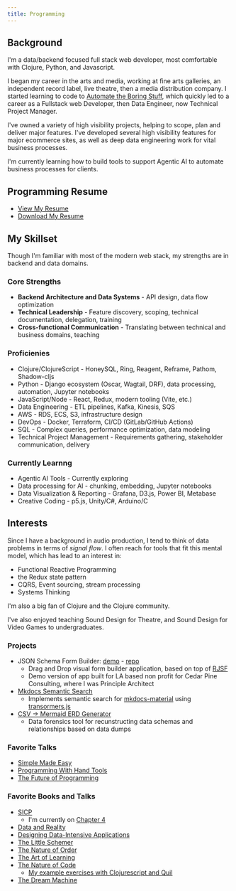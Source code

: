 ```yaml
---
title: Programming
---
```


## Background
I'm a data/backend focused full stack web developer, most comfortable with Clojure, Python, and Javascript.

I began my career in the arts and media, working at fine arts galleries, an independent record label, live theatre, then a media distribution company. I started learning to code to [Automate the Boring Stuff](https://automatetheboringstuff.com/), which quickly led to a career as a Fullstack web Developer, then Data Engineer, now Technical Project Manager. 

I've owned a variety of high visibility projects, helping to scope, plan and deliver major features. I've developed several high visibility features for major ecommerce sites, as well as deep data engineering work for vital business processes. 

I'm currently learning how to build tools to support Agentic AI to automate business processes for clients.

## Programming Resume
- [View My Resume](https://github.com/nharsch/resume/blob/master/programming-resume.md)
- [Download My Resume](https://github.com/nharsch/resume/raw/master/NigelHarsch-resume-programming.pdf)

## My Skillset
Though I'm familiar with most of the modern web stack, my strengths are in backend and data domains.

### Core Strengths
- **Backend Architecture and Data Systems** - API design, data flow optimization
- **Technical Leadership** - Feature discovery, scoping, technical documentation, delegation, training
- **Cross-functional Communication** - Translating between technical and business domains, teaching

### Proficienies
- Clojure/ClojureScript - HoneySQL, Ring, Reagent, Reframe, Pathom, Shadow-cljs
- Python - Django ecosystem (Oscar, Wagtail, DRF), data processing, automation, Jupyter notebooks
- JavaScript/Node - React, Redux, modern tooling (Vite, etc.)
- Data Engineering - ETL pipelines, Kafka, Kinesis, SQS
- AWS - RDS, ECS, S3, infrastructure design
- DevOps - Docker, Terraform, CI/CD (GitLab/GitHub Actions)
- SQL - Complex queries, performance optimization, data modeling
- Technical Project Management - Requirements gathering, stakeholder communication, delivery

### Currently Learnng
- Agentic AI Tools - Currently exploring
- Data processing for AI - chunking, embedding, Jupyter notebooks 
- Data Visualization & Reporting - Grafana, D3.js, Power BI, Metabase 
- Creative Coding - p5.js, Unity/C#, Arduino/C


## Interests
Since I have a background in audio production, I tend to think of data problems in terms of _signal flow_. I often reach for tools that fit this mental model, which has lead to an interest in:
- Functional Reactive Programming
- the Redux state pattern
- CQRS, Event sourcing, stream processing
- Systems Thinking

I'm also a big fan of Clojure and the Clojure community.

I've also enjoyed teaching Sound Design for Theatre, and Sound Design for Video Games to undergraduates.

### Projects
- JSON Schema Form Builder: [demo](https://cedar-pine-consulting.github.io/json-form-builder/) - [repo](https://github.com/Cedar-Pine-Consulting/json-form-builder)
  - Drag and Drop visual form builder application, based on top of [RJSF](https://github.com/rjsf-team/react-jsonschema-form)
  - Demo version of app built for LA based non profit for Cedar Pine Consulting, where I was Principle Architect
- [Mkdocs Semantic Search](https://github.com/nharsch/mkdocs-semantic-search/tree/main)
  - Implements semantic search for [mkdocs-material](https://squidfunk.github.io/mkdocs-material/) using [transormers.js](https://huggingface.co/docs/transformers.js/en/index)
- [CSV -> Mermaid ERD Generator](https://github.com/nharsch/mermaid-erd-generator)
  - Data forensics tool for recunstructing data schemas and relationships based on data dumps

### Favorite Talks
- [Simple Made Easy](https://www.youtube.com/watch?v=SxdOUGdseq4&t=3307s)
- [Programming With Hand Tools](https://www.youtube.com/watch?v=ShEez0JkOFw)
- [The Future of Programming](https://www.youtube.com/watch?v=kWS1i2tivi8)

### Favorite Books and Talks
- [SICP](https://mitp-content-server.mit.edu/books/content/sectbyfn/books_pres_0/6515/sicp.zip/index.html)
  - I'm currently on [Chapter 4](https://github.com/nharsch/SICP)
- [Data and Reality](https://www.amazon.com/Data-Reality-Perspective-Perceiving-Information/dp/1935504215)
- [Designing Data-Intensive Applications](https://www.oreilly.com/library/view/designing-data-intensive-applications/9781491903063/)
- [The Little Schemer](https://mitpress.mit.edu/9780262560993/the-little-schemer/)
- [The Nature of Order](https://en.wikipedia.org/wiki/The_Nature_of_Order)
- [The Art of Learning](https://www.joshwaitzkin.com/the-art-of-learning)
- [The Nature of Code](https://natureofcode.com/)
  - [My example exercises with Clojurescript and Quil](https://github.com/nharsch/nature_of_code)
- [The Dream Machine](https://press.stripe.com/the-dream-machine)
